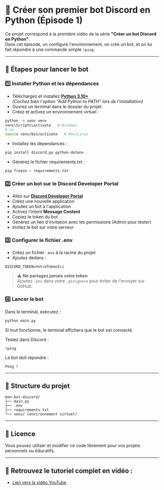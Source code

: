 # 🤖 Créer son premier bot Discord en Python (Épisode 1)

Ce projet correspond à la première vidéo de la série **"Créer un bot Discord en Python"**.  
Dans cet épisode, on configure l'environnement, on crée un bot, et on lui fait répondre à une commande simple `!ping`.

---

## 🚀 Étapes pour lancer le bot

### 1️⃣ Installer Python et les dépendances

- Téléchargez et installez **[Python 3.10+](https://www.python.org/downloads/)**  
   _(Cochez bien l'option "Add Python to PATH" lors de l'installation)_
- Ouvrez un terminal dans le dossier du projet
- Créez et activez un environnement virtuel :

```bash
python -m venv venv
venv\Scripts\activate   # Windows
# ou
source venv/bin/activate   # Mac/Linux
```

- Installez les dépendances :

```bash
pip install discord.py python-dotenv
```

- Générez le fichier requirements.txt :

```bash
pip freeze > requirements.txt
```

### 2️⃣ Créer un bot sur le Discord Developer Portal

- Allez sur **[Discord Developer Portal](https://discord.com/developers/applications)**
- Créez une nouvelle application
- Ajoutez un bot à l'application
- Activez l'intent **Message Content**
- Copiez le token du bot
- Générez un lien d'invitation avec les permissions (Admin pour tester)
- Invitez le bot sur votre serveur

### 3️⃣ Configurer le fichier .env

- Créez un fichier `.env` à la racine du projet
- Ajoutez dedans :

```env
DISCORD_TOKEN=VotreTokenIci
```

> ⚠️ **Ne partagez jamais votre token**  
> Ajoutez `.env` dans votre `.gitignore` pour éviter de l'envoyer sur GitHub.

### 4️⃣ Lancer le bot

Dans le terminal, exécutez :

```bash
python main.py
```

Si tout fonctionne, le terminal affichera que le bot est connecté.

Testez dans Discord :

```
!ping
```

Le bot doit répondre :

```
Pong !
```

---

## 📂 Structure du projet

```
mon-bot-discord/
├── main.py
├── .env
├── requirements.txt
└── venv/ (environnement virtuel)
```

---

## 📜 Licence

Vous pouvez utiliser et modifier ce code librement pour vos projets personnels ou éducatifs.

---

## 🎥 Retrouvez le tutoriel complet en vidéo :

- [Lien vers la vidéo YouTube](https://youtu.be/waGZoqe4cZU)
